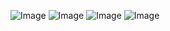 ![Image](https://github.com/user-attachments/assets/46e9688e-cdd6-4bff-abc8-3cf74989a301)
![Image](https://github.com/user-attachments/assets/820615e8-76ac-4001-82e8-832cd681a1b8)
![Image](https://github.com/user-attachments/assets/71575550-30bf-4e37-a86f-c8372c39b2f4)
![Image](https://github.com/user-attachments/assets/034727fe-d1ba-4160-bcac-e8e35a9b0aea)
